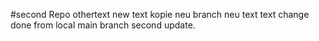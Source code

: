 #second Repo
othertext
new text kopie
neu branch
neu text text
change done from local main branch second update.

